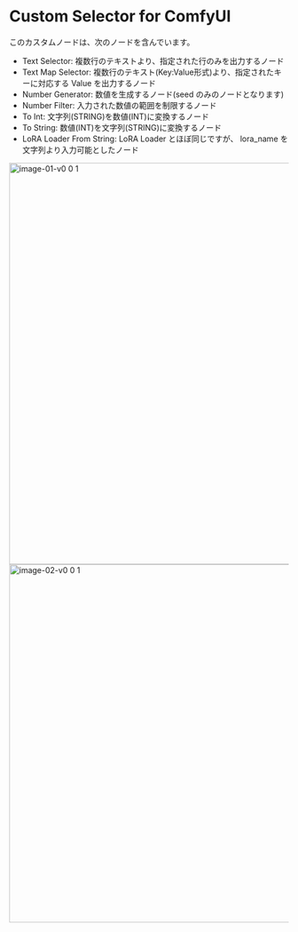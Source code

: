 # Custom Selector for ComfyUI

このカスタムノードは、次のノードを含んでいます。

- Text Selector: 複数行のテキストより、指定された行のみを出力するノード
- Text Map Selector: 複数行のテキスト(Key:Value形式)より、指定されたキーに対応する Value を出力するノード
- Number Generator: 数値を生成するノード(seed のみのノードとなります)
- Number Filter: 入力された数値の範囲を制限するノード
- To Int: 文字列(STRING)を数値(INT)に変換するノード
- To String: 数値(INT)を文字列(STRING)に変換するノード
- LoRA Loader From String: LoRA Loader とほぼ同じですが、 lora_name を文字列より入力可能としたノード


<img width="1233" height="723" alt="image-01-v0 0 1" src="https://github.com/user-attachments/assets/15b1486c-2ed8-43d7-8745-ae6d275391c3" />
<img width="1188" height="645" alt="image-02-v0 0 1" src="https://github.com/user-attachments/assets/4afb9b5f-8772-4766-8bee-a89c88e1bb41" />
